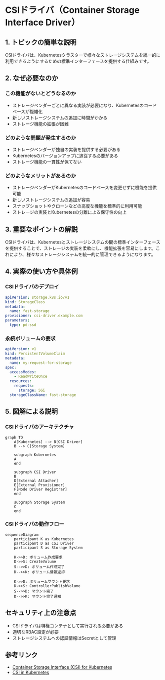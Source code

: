 # CSIドライバ（Container Storage Interface Driver）

## 1. トピックの簡単な説明
CSIドライバは、Kubernetesクラスターで様々なストレージシステムを統一的に利用できるようにするための標準インターフェースを提供する仕組みです。

## 2. なぜ必要なのか

### この機能がないとどうなるのか
- ストレージベンダーごとに異なる実装が必要になり、Kubernetesのコードベースが複雑化
- 新しいストレージシステムの追加に時間がかかる
- ストレージ機能の拡張が困難

### どのような問題が発生するのか
- ストレージベンダーが独自の実装を提供する必要がある
- Kubernetesのバージョンアップに追従する必要がある
- ストレージ機能の一貫性が保てない

### どのようなメリットがあるのか
- ストレージベンダーがKubernetesのコードベースを変更せずに機能を提供可能
- 新しいストレージシステムの追加が容易
- スナップショットやクローンなどの高度な機能を標準的に利用可能
- ストレージの実装とKubernetesの分離による保守性の向上

## 3. 重要なポイントの解説
CSIドライバは、Kubernetesとストレージシステムの間の標準インターフェースを提供することで、ストレージの実装を柔軟にし、機能拡張を容易にします。これにより、様々なストレージシステムを統一的に管理できるようになります。

## 4. 実際の使い方や具体例

### CSIドライバのデプロイ
```yaml
apiVersion: storage.k8s.io/v1
kind: StorageClass
metadata:
  name: fast-storage
provisioner: csi-driver.example.com
parameters:
  type: pd-ssd
```

### 永続ボリュームの要求
```yaml
apiVersion: v1
kind: PersistentVolumeClaim
metadata:
  name: my-request-for-storage
spec:
  accessModes:
    - ReadWriteOnce
  resources:
    requests:
      storage: 5Gi
  storageClassName: fast-storage
```

## 5. 図解による説明

### CSIドライバのアーキテクチャ
```mermaid
graph TD
    A[Kubernetes] --> B[CSI Driver]
    B --> C[Storage System]
    
    subgraph Kubernetes
    A
    end
    
    subgraph CSI Driver
    B
    D[External Attacher]
    E[External Provisioner]
    F[Node Driver Registrar]
    end
    
    subgraph Storage System
    C
    end
```

### CSIドライバの動作フロー
```mermaid
sequenceDiagram
    participant K as Kubernetes
    participant D as CSI Driver
    participant S as Storage System
    
    K->>D: ボリューム作成要求
    D->>S: CreateVolume
    S-->>D: ボリューム作成完了
    D-->>K: ボリューム情報返却
    
    K->>D: ボリュームマウント要求
    D->>S: ControllerPublishVolume
    S-->>D: マウント完了
    D-->>K: マウント完了通知
```

## セキュリティ上の注意点
- CSIドライバは特権コンテナとして実行される必要がある
- 適切なRBAC設定が必要
- ストレージシステムへの認証情報はSecretとして管理

## 参考リンク
- [Container Storage Interface (CSI) for Kubernetes](https://kubernetes.io/blog/2019/01/15/container-storage-interface-ga/)
- [CSI in Kubernetes](https://www.youtube.com/watch?v=brXPQ1Qwjl4)
